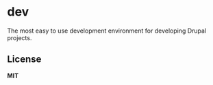 # dev

The most easy to use development environment for developing Drupal projects.

## License

**MIT**
